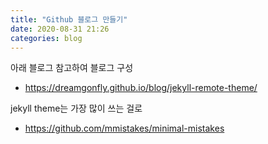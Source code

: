 ```yaml
---
title: "Github 블로그 만들기"
date: 2020-08-31 21:26
categories: blog
---
```


아래 블로그 참고하여 블로그 구성
- https://dreamgonfly.github.io/blog/jekyll-remote-theme/

jekyll theme는 가장 많이 쓰는 걸로 
- https://github.com/mmistakes/minimal-mistakes 
